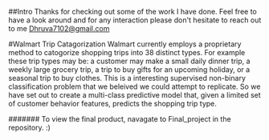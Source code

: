 
##Intro
Thanks for checking out some of the work I have done. Feel free to have a look around and for any interaction please don't hesitate to reach out to me Dhruva7102@gmail.com

#Walmart Trip Catagorization
Walmart currently employs a proprietary method to catogorize shopping trips into 38 distinct types. For example these trip types may be: a customer may make a small daily dinner trip, a weekly large grocery trip, a trip to buy gifts for an upcoming holiday, or a seasonal trip to buy clothes. This is a interesting supervised non-binary classification problem that we beleived we could attempt to replicate. So we have set out to create a multi-class predictive model that, given a limited set of customer behavior features, predicts the shopping trip type.

####### To view the final product, navagate to Final_project in the repository. :)


